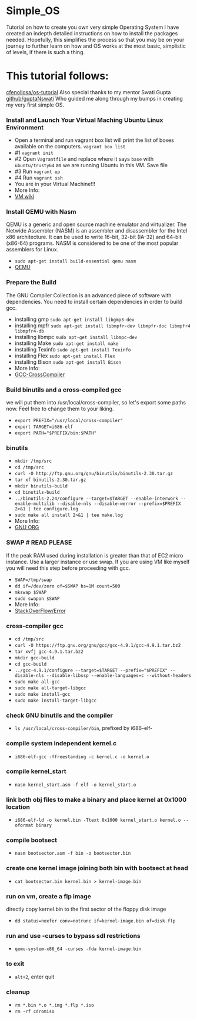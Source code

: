 # Simple_OS
Tutorial on how to create you own very simple Operating System
I have created an indepth detailed instructions on how to install the packages needed.
Hopefully, this simplifies the process so that you may be on your journey to further learn on how and OS works at the most basic, simplistic of levels, if there is such a thing. 


# This tutorial follows:
[cfenollosa/os-tutorial](https://github.com/cfenollosa/os-tutorial)
Also special thanks to my mentor Swati Gupta [github/guptaNswati](https://github.com/guptaNswati)
Who guided me along through my bumps in creating my very first simple OS.

### Install and Launch Your Virtual Maching Ubuntu Linux Environment
* Open a terminal and run vagrant box list will print the list of boxes available on the computers.
`vagrant box list`
* #1
`vagrant init`
* #2
Open `Vagrantfile` and replace where it says `base` with `ubuntu/trusty64` as we are running Ubuntu in this VM.
Save file
* #3
Run `vagrant up`
* #4
Run `vagrant ssh`
* You are in your Virtual Machine!!!
* More Info:
* [VM wiki](https://en.wikipedia.org/wiki/Virtual_machine)
 
### Install QEMU with Nasm
QEMU is a generic and open source machine emulator and virtualizer.
The Netwide Assembler (NASM) is an assembler and disassembler for the Intel x86 architecture. It can be used to write 16-bit, 32-bit (IA-32) and 64-bit (x86-64) programs. NASM is considered to be one of the most popular assemblers for Linux.
* `sudo apt-get install build-essential qemu nasm`
* [QEMU](https://www.qemu.org/download/)

### Prepare the Build
The GNU Compiler Collection is an advanced piece of software with dependencies. You need to install certain dependencies in order to build gcc. 
* installing gmp
`sudo apt-get install libgmp3-dev`
* installing mpfr
`sudo apt-get install libmpfr-dev libmpfr-doc libmpfr4 libmpfr4-db`   
* installing libmpc
`sudo apt-get install libmpc-dev`
* installing Make
`sudo apt-get install make`
* installing Texinfo
`sudo apt-get install Texinfo`
* installing Flex
`sudo apt-get install Flex`
* installing Bison
`sudo apt-get install Bison`
* More Info:
* [GCC-CrossCompiler](https://wiki.osdev.org/GCC_Cross_Compiler)

### Build binutils and a cross-compiled gcc
we will put them into /usr/local/cross-compiler, so let's export some paths now. Feel free to change them to your liking.
* `export PREFIX="/usr/local/cross-compiler"`
* `export TARGET=i686-elf`
* `export PATH="$PREFIX/bin:$PATH"`

### binutils
* `mkdir /tmp/src`
* `cd /tmp/src`
* `curl -O http://ftp.gnu.org/gnu/binutils/binutils-2.30.tar.gz`
* `tar xf binutils-2.30.tar.gz`
* `mkdir binutils-build`
* `cd binutils-build`
* `../binutils-2.24/configure --target=$TARGET --enable-interwork --enable-multilib --disable-nls --disable-werror --prefix=$PREFIX 2>&1 | tee configure.log`
* `sudo make all install 2>&1 | tee make.log`
* More Info:
* [GNU ORG](https://ftp.gnu.org/gnu/binutils/)

### SWAP # READ PLEASE 
If the peak RAM used during installation is greater than that of EC2 micro instance. Use a larger instance or use swap. If you are using VM like myself you will need this step before proceeding with gcc.

* `SWAP=/tmp/swap`
* `dd if=/dev/zero of=$SWAP bs=1M count=500`
* `mkswap $SWAP`
* `sudo swapon $SWAP`
* More Info:
* [StackOverFlow/Error](https://stackoverflow.com/questions/18389612/make-exits-with-error-2-when-trying-to-install-gcc-4-8-1)

### cross-compiler gcc
* `cd /tmp/src`
* `curl -O https://ftp.gnu.org/gnu/gcc/gcc-4.9.1/gcc-4.9.1.tar.bz2`
* `tar xvfj gcc-4.9.1.tar.bz2`
* `mkdir gcc-build`
* `cd gcc-build`
* `../gcc-4.9.1/configure --target=$TARGET --prefix="$PREFIX" --disable-nls --disable-libssp --enable-languages=c --without-headers`
* `sudo make all-gcc`
* `sudo make all-target-libgcc`
* `sudo make install-gcc`
* `sudo make install-target-libgcc`

### check GNU binutils and the compiler
* `ls /usr/local/cross-compiler/bin`, prefixed by i686-elf-

### compile system independent kernel.c 
* `i686-elf-gcc -ffreestanding -c kernel.c -o kernel.o`

### compile kernel_start
* `nasm kernel_start.asm -f elf -o kernel_start.o`

### link both obj files to make a binary and place kernel at 0x1000 location
* `i686-elf-ld -o kernel.bin -Ttext 0x1000 kernel_start.o kernel.o --oformat binary`

### compile bootsect
* `nasm bootsector.asm -f bin -o bootsector.bin`

### create one kernel image joining both bin with bootsect at head
* `cat bootsector.bin kernel.bin > kernel-image.bin`

### run on vm, create a flp image 
directly copy kernel.bin to the first sector of the floppy disk image
* `dd status=noxfer conv=notrunc if=kernel-image.bin of=disk.flp`

### run and use -curses to bypass sdl restrictions
* `qemu-system-x86_64 -curses -fda kernel-image.bin`

### to exit
* `alt+2`, enter quit

### cleanup
* `rm *.bin *.o *.img *.flp *.iso`
* `rm -rf cdromiso`
